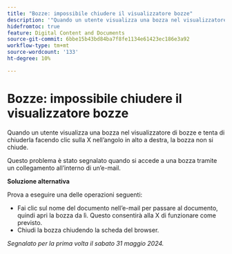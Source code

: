 ```yaml
---
title: "Bozze: impossibile chiudere il visualizzatore bozze"
description: '"Quando un utente visualizza una bozza nel visualizzatore di bozze e tenta di chiuderla facendo clic sulla X nell’angolo in alto a destra, la bozza non si chiude. È disponibile una soluzione alternativa.”'
hidefromtoc: true
feature: Digital Content and Documents
source-git-commit: 6bbe15b43bd84ba7f8fe1134e61423ec186e3a92
workflow-type: tm+mt
source-wordcount: '133'
ht-degree: 10%

---
```



# Bozze: impossibile chiudere il visualizzatore bozze

Quando un utente visualizza una bozza nel visualizzatore di bozze e tenta di chiuderla facendo clic sulla X nell’angolo in alto a destra, la bozza non si chiude.

Questo problema è stato segnalato quando si accede a una bozza tramite un collegamento all’interno di un’e-mail.

**Soluzione alternativa**

Prova a eseguire una delle operazioni seguenti:

* Fai clic sul nome del documento nell’e-mail per passare al documento, quindi apri la bozza da lì. Questo consentirà alla X di funzionare come previsto.
* Chiudi la bozza chiudendo la scheda del browser.

_Segnalato per la prima volta il sabato 31 maggio 2024._

